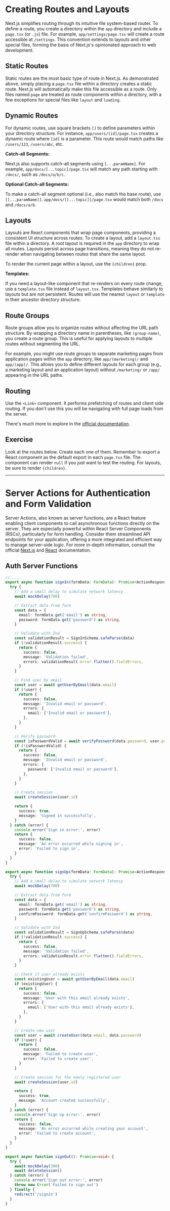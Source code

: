 # Creating Routes and Layouts

Next.js simplifies routing through its intuitive file system-based router. To define a route, you create a directory within the `app` directory and include a `page.tsx` (or `.js`) file. For example, `app/settings/page.tsx` will create a route accessible at `/settings`. This convention extends to layouts and other special files, forming the basis of Next.js's opinionated approach to web development.

## Static Routes

Static routes are the most basic type of route in Next.js. As demonstrated above, simply placing a `page.tsx` file within a directory creates a static route. Next.js will automatically make this file accessible as a route. Only files named `page` are treated as route components within a directory, with a few exceptions for special files like `layout` and `loading`.

## Dynamic Routes

For dynamic routes, use square brackets `[]` to define parameters within your directory structure. For instance, `app/users/[id]/page.tsx` creates a dynamic route where `[id]` is a parameter. This route would match paths like `/users/123`, `/users/abc`, etc.

**Catch-all Segments:**

Next.js also supports catch-all segments using `[...paramName]`. For example, `app/docs/[...topic]/page.tsx` will match any path starting with `/docs/`, such as `/docs/a/b/c`.

**Optional Catch-all Segments:**

To make a catch-all segment optional (i.e., also match the base route), use `[[...paramName]]`. `app/docs/[[...topic]]/page.tsx` would match both `/docs` and `/docs/a/b`.

## Layouts

Layouts are React components that wrap page components, providing a consistent UI structure across routes. To create a layout, add a `layout.tsx` file within a directory. A root layout is required in the `app` directory to wrap all routes. Layouts persist across page transitions, meaning they do not re-render when navigating between routes that share the same layout.

To render the current page within a layout, use the `{children}` prop.

**Templates:**

If you need a layout-like component that re-renders on every route change, use a `template.tsx` file instead of `layout.tsx`. Templates behave similarly to layouts but are not persistent. Routes will use the nearest `layout` or `template` in their ancestor directory structure.

## Route Groups

Route groups allow you to organize routes without affecting the URL path structure. By wrapping a directory name in parentheses, like `(group-name)`, you create a route group. This is useful for applying layouts to multiple routes without segmenting the URL.

For example, you might use route groups to separate marketing pages from application pages within the `app` directory, like `app/(marketing)/` and `app/(app)/`. This allows you to define different layouts for each group (e.g., a marketing layout and an application layout) without `/marketing/` or `/app/` appearing in the URL paths.

## Routing

Use the `<Link>` component. It performs prefetching of routes and client side routing. If you don't use this you will be navigating with full page loads from the server.

There's much more to explore in the [official documentation](https://nextjs.org/docs/app/building-your-application/routing).

## Exercise

Look at the routes below. Create each one of them. Remember to export a React component as the default export in each `page.tsx` file. The component can render `null` if you just want to test the routing. For layouts, be sure to render `{children}`.

---

# Server Actions for Authentication and Form Validation

Server Actions, also known as server functions, are a React feature enabling client components to call asynchronous functions directly on the server. They are especially powerful within React Server Components (RSCs), particularly for form handling. Consider them streamlined API endpoints for your application, offering a more integrated and efficient way to manage server-side logic. For more in-depth information, consult the official [Next.js](https://nextjs.org/docs/app/building-your-application/data-fetching/server-actions-and-mutations) and [React](https://react.dev/reference/rsc/server-functions) documentation.

## Auth Server Functions

```ts
//....
export async function signIn(formData: FormData): Promise<ActionResponse> {
  try {
    // Add a small delay to simulate network latency
    await mockDelay(700)

    // Extract data from form
    const data = {
      email: formData.get('email') as string,
      password: formData.get('password') as string,
    }

    // Validate with Zod
    const validationResult = SignInSchema.safeParse(data)
    if (!validationResult.success) {
      return {
        success: false,
        message: 'Validation failed',
        errors: validationResult.error.flatten().fieldErrors,
      }
    }

    // Find user by email
    const user = await getUserByEmail(data.email)
    if (!user) {
      return {
        success: false,
        message: 'Invalid email or password',
        errors: {
          email: ['Invalid email or password'],
        },
      }
    }

    // Verify password
    const isPasswordValid = await verifyPassword(data.password, user.password)
    if (!isPasswordValid) {
      return {
        success: false,
        message: 'Invalid email or password',
        errors: {
          password: ['Invalid email or password'],
        },
      }
    }

    // Create session
    await createSession(user.id)

    return {
      success: true,
      message: 'Signed in successfully',
    }
  } catch (error) {
    console.error('Sign in error:', error)
    return {
      success: false,
      message: 'An error occurred while signing in',
      error: 'Failed to sign in',
    }
  }
}

export async function signUp(formData: FormData): Promise<ActionResponse> {
  try {
    // Add a small delay to simulate network latency
    await mockDelay(700)

    // Extract data from form
    const data = {
      email: formData.get('email') as string,
      password: formData.get('password') as string,
      confirmPassword: formData.get('confirmPassword') as string,
    }

    // Validate with Zod
    const validationResult = SignUpSchema.safeParse(data)
    if (!validationResult.success) {
      return {
        success: false,
        message: 'Validation failed',
        errors: validationResult.error.flatten().fieldErrors,
      }
    }

    // Check if user already exists
    const existingUser = await getUserByEmail(data.email)
    if (existingUser) {
      return {
        success: false,
        message: 'User with this email already exists',
        errors: {
          email: ['User with this email already exists'],
        },
      }
    }

    // Create new user
    const user = await createUser(data.email, data.password)
    if (!user) {
      return {
        success: false,
        message: 'Failed to create user',
        error: 'Failed to create user',
      }
    }

    // Create session for the newly registered user
    await createSession(user.id)

    return {
      success: true,
      message: 'Account created successfully',
    }
  } catch (error) {
    console.error('Sign up error:', error)
    return {
      success: false,
      message: 'An error occurred while creating your account',
      error: 'Failed to create account',
    }
  }
}

export async function signOut(): Promise<void> {
  try {
    await mockDelay(300)
    await deleteSession()
  } catch (error) {
    console.error('Sign out error:', error)
    throw new Error('Failed to sign out')
  } finally {
    redirect('/signin')
  }
}
```